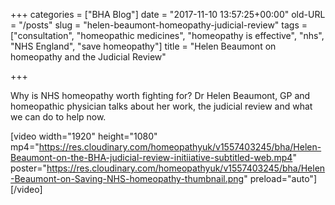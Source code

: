+++
categories = ["BHA Blog"]
date = "2017-11-10 13:57:25+00:00"
old-URL = "/posts"
slug = "helen-beaumont-homeopathy-judicial-review"
tags = ["consultation", "homeopathic medicines", "homeopathy is effective", "nhs", "NHS England", "save homeopathy"]
title = "Helen Beaumont on homeopathy and the Judicial Review"

+++

Why is NHS homeopathy worth fighting for? Dr Helen Beaumont, GP and homeopathic physician talks about her work, the judicial review and what we can do to help now.

[video width="1920" height="1080" mp4="https://res.cloudinary.com/homeopathyuk/v1557403245/bha/Helen-Beaumont-on-the-BHA-judicial-review-initiiative-subtitled-web.mp4" poster="https://res.cloudinary.com/homeopathyuk/v1557403245/bha/Helen-Beaumont-on-Saving-NHS-homeopathy-thumbnail.png" preload="auto"][/video]
